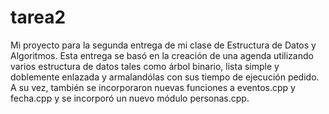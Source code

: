 # tarea2

Mi proyecto para la segunda entrega de mi clase de Estructura de Datos y Algoritmos.
Esta entrega se basó en la creación de una agenda utilizando varios estructura de datos tales como árbol binario, lista simple y doblemente enlazada y armalandólas con sus tiempo de ejecución pedido. A su vez, también se incorporaron nuevas funciones a eventos.cpp y fecha.cpp y se incorporó un nuevo módulo personas.cpp.
